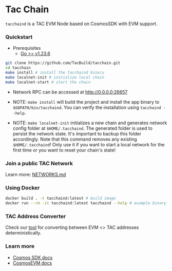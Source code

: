 # Tac Chain

`tacchaind` is a TAC EVM Node based on CosmosSDK with EVM support.

### Quickstart

- Prerequisites
  - [Go >= v1.23.6](https://go.dev/doc/install)

```sh
git clone https://github.com/TacBuild/tacchain.git
cd tacchain
make install # install the tacchaind binary
make localnet-init # initialize local chain
make localnet-start # start the chain
```

- Network RPC can be accessed at <http://0.0.0.0:26657>

- NOTE: `make install` will build the project and install the app binary to `$GOPATH/bin/tacchaind`. You can verify the installation using `tacchaind --help`.

- NOTE: `make localnet-init` initializes a new chain and generates network config folder at `$HOME/.tacchaind`. The generated folder is used to persist the network state. It's important to backup this folder accordingly. Note that this command removes any existing `$HOME/.tacchaind`! Only use it if you want to start a local network for the first time or you want to reset your chain's state!

### Join a public TAC Network

Learn more: [NETWORKS.md](NETWORKS.md#join-a-network)

### Using Docker

```sh
docker build . -t tacchaind:latest # build image
docker run --rm -it tacchaind:latest tacchaind --help # example binary usage
```

### TAC Address Converter

Check our [tool](./contrib/tac-address-converter/) for converting between EVM <> TAC addresses deterministically.

### Learn more

- [Cosmos SDK docs](https://docs.cosmos.network)
- [CosmosEVM docs](https://evm.cosmos.network/)

